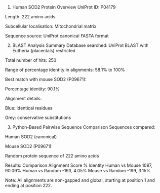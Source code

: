 1. Human SOD2 Protein Overview
UniProt ID: P04179

Length: 222 amino acids

Subcellular localisation: Mitochondrial matrix

Sequence source: UniProt canonical FASTA format

2. BLAST Analysis Summary
Database searched: UniProt BLAST with Eutheria (placentals) restricted

Total number of hits: 250

Range of percentage identity in alignments: 58.1% to 100%

Best match with mouse SOD2 (P09671):

Percentage identity: 90.1%

Alignment details:

Blue: identical residues

Grey: conservative substitutions

3. Python-Based Pairwise Sequence Comparison
Sequences compared:

Human SOD2 (canonical)

Mouse SOD2 (P09671)

Random protein sequence of 222 amino acids

Results:
Comparison	Alignment Score	% Identity
Human vs Mouse	1097, 90.09%
Human vs Random	-193, 4.05%
Mouse vs Random	-199, 3.15%

Note: All alignments are non-gapped and global, starting at position 1 and ending at position 222.